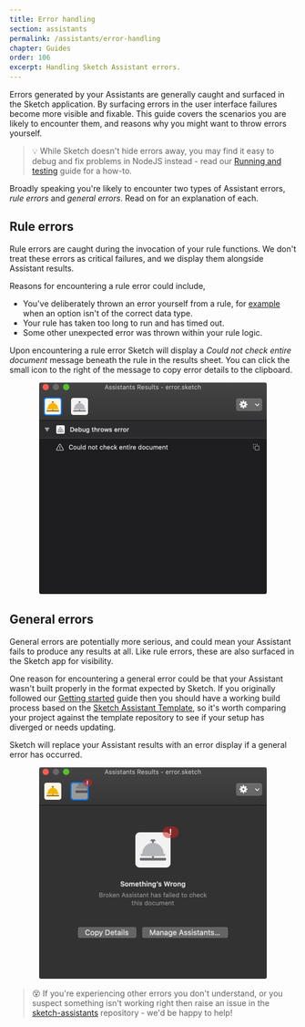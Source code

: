 ```yaml
---
title: Error handling
section: assistants
permalink: /assistants/error-handling
chapter: Guides
order: 106
excerpt: Handling Sketch Assistant errors.
---
```


Errors generated by your Assistants are generally caught and surfaced in the Sketch application. By surfacing errors in the user interface failures become more visible and fixable. This guide covers the scenarios you are likely to encounter them, and reasons why you might want to throw errors yourself.

> 💡 While Sketch doesn't hide errors away, you may find it easy to debug and fix problems in NodeJS instead - read our [Running and testing](/assistants/running-and-testing) guide for a how-to.

Broadly speaking you're likely to encounter two types of Assistant errors, _rule errors_ and _general errors_. Read on for an explanation of each.

## Rule errors

Rule errors are caught during the invocation of your rule functions. We don't treat these errors as critical failures, and we display them alongside Assistant results.

Reasons for encountering a rule error could include,

- You've deliberately thrown an error yourself from a rule, for [example](/assistants/writing-a-rule#making-a-configurable-rule) when an option isn't of the correct data type.
- Your rule has taken too long to run and has timed out.
- Some other unexpected error was thrown within your rule logic.

Upon encountering a rule error Sketch will display a _Could not check entire document_ message beneath the rule in the results sheet. You can click the small icon to the right of the message to copy error details to the clipboard.

<p align="center">
  <img src="/images/developer/assistant-rule-error.jpg"
    alt="Assistant showing a rule error"
    width="400" />
</p>

## General errors

General errors are potentially more serious, and could mean your Assistant fails to produce any results at all. Like rule errors, these are also surfaced in the Sketch app for visibility.

One reason for encountering a general error could be that your Assistant wasn't built properly in the format expected by Sketch. If you originally followed our [Getting started](/assistants/getting-started) guide then you should have a working build process based on the [Sketch Assistant Template](https://github.com/sketch-hq/sketch-assistant-template), so it's worth comparing your project against the template repository to see if your setup has diverged or needs updating.

Sketch will replace your Assistant results with an error display if a general error has occurred.

<p align="center">
  <img src="/images/developer/assistant-general-error.jpg"
    alt="Assistant showing a rule error"
    width="400" />
</p>

> 😵 If you're experiencing other errors you don't understand, or you suspect something isn't working right then raise an issue in the [sketch-assistants](https://github.com/sketch-hq/sketch-assistants/issues) repository - we'd be happy to help!

